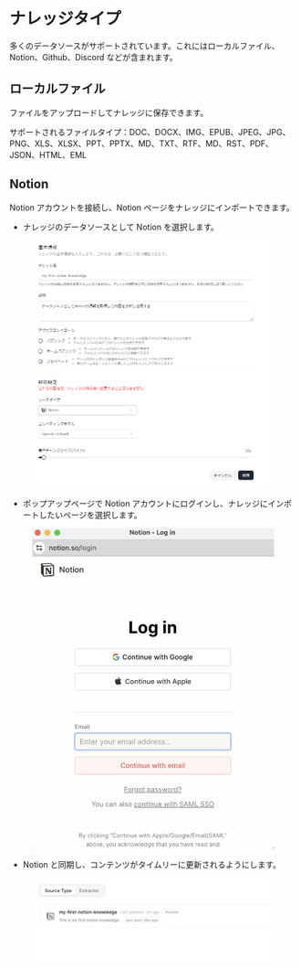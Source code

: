 # ナレッジタイプ

多くのデータソースがサポートされています。これにはローカルファイル、Notion、Github、Discord などが含まれます。

## ローカルファイル

ファイルをアップロードしてナレッジに保存できます。

サポートされるファイルタイプ：DOC、DOCX、IMG、EPUB、JPEG、JPG、PNG、XLS、XLSX、PPT、PPTX、MD、TXT、RTF、MD、RST、PDF、JSON、HTML、EML

## Notion

Notion アカウントを接続し、Notion ページをナレッジにインポートできます。

- ナレッジのデータソースとして Notion を選択します。

<figure><img src="../images/screenshot-20240628-134709.png" alt="notion"></figure>

- ポップアップページで Notion アカウントにログインし、ナレッジにインポートしたいページを選択します。

<figure><img src="../images/notion-2.png" alt="notion-2"></figure>

- Notion と同期し、コンテンツがタイムリーに更新されるようにします。

<figure><img src="../images/notion-3.png" alt="notion-3"></figure>

<!-- ## Github



## Discord -->
